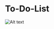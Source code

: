# To-Do-List
![Alt text](https://res.cloudinary.com/dku4vsluy/image/upload/v1736215198/jdffufwbldqyyhetxsua.png)
